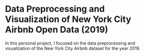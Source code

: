 # Data Preprocessing and Visualization of New York City Airbnb Open Data (2019)

In this personal project, I focused on the data preprocessing and visualization of the New York City Airbnb dataset for the year 2019.



